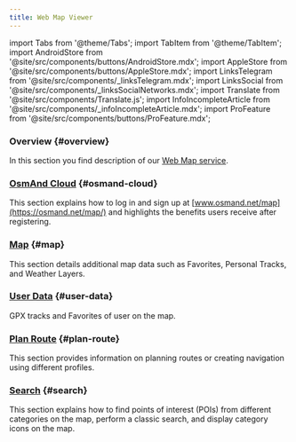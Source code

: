 ```yaml
---
title: Web Map Viewer
---
```


import Tabs from '@theme/Tabs';
import TabItem from '@theme/TabItem';
import AndroidStore from '@site/src/components/buttons/AndroidStore.mdx';
import AppleStore from '@site/src/components/buttons/AppleStore.mdx';
import LinksTelegram from '@site/src/components/_linksTelegram.mdx';
import LinksSocial from '@site/src/components/_linksSocialNetworks.mdx';
import Translate from '@site/src/components/Translate.js';
import InfoIncompleteArticle from '@site/src/components/_infoIncompleteArticle.mdx';
import ProFeature from '@site/src/components/buttons/ProFeature.mdx';


### Overview {#overview}

In this section you find description of our [Web Map service](https://osmand.net/map).

### [OsmAnd Cloud](./web-cloud.md) {#osmand-cloud}

This section explains how to log in and sign up at [www.osmand.net/map](https://osmand.net/map/) and highlights the benefits users receive after registering.

### [Map](./web-map.md) {#map}

This section details additional map data such as Favorites, Personal Tracks, and Weather Layers.

### [User Data](../web/web-userdata.mdx) {#user-data}

GPX tracks and Favorites of user on the map.

### [Plan Route](./planner.md) {#plan-route}

This section provides information on planning routes or creating navigation using different profiles.

### [Search](./web-search.md) {#search}

This section explains how to find points of interest (POIs) from different categories on the map, perform a classic search, and display category icons on the map.
